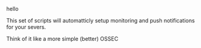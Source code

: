 hello

This set of scripts will automatticly setup monitoring and push notifications
for your severs.

Think of it like a more simple (better) OSSEC
